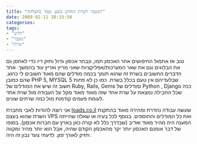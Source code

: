 ```yaml
---
title: "מעבר לשרת החדש בוצע ועבר בהצלחה!"
date: 2009-02-11 10:33:50
categories: 
tags: 
- "חדש"
- "מעבר"
- "שרת"
---
```


טוב אז אתמול החיפושים אחר האכסון תמו, ונבחר אכסון גדול וחזק דיו כדי לאחסן גם את הבלוגים וגם את שאר המערכות/אפליקציות שאני מריץ ואריץ עוד בהמשך. אחד הדברים החשובים בשרת זה שהוא תומך בכמה מודלים שהם מאוד חשובים לי כרגע. שהם כמובן PHP 5, MYSQL 5 שבלעדיהם אין טעם בכלל בשרת. כמו כן לא פחות חשוב זה שיש את המודלים של Ruby, Rails, Gems ומודלים של Python , Django ככה שכל החבילה נמצאת על שרת אחד שזה מאוד מאוד מקל על העבודה מול שרת אחד לעומת פעמים קודמות מול כמה שרתים שונים.

<!--more-->אני רוצה להודות לאבי מחברת <a href="http://www.loads.co.il" target="_blank">loads.co.il</a> שעשה עבודה נהדרת ומהירה מאוד בהתקנת השרת שהוא בעצם VPS ואת כל המודלים והתוספים. בנוסף לכל בעיה או שאלה שהייתה המענה היה מהיר מאוד ואדיב (שבדרך כלל לא קורה כאן בארץ עם חברות אכסון). בסופו של דבר אומנם האכסון יותר יקר מהאכסון הקודם שהיה, אבל הוא יותר מהיר ומקווה יחזיק לאורך זמן. לדעתי צעד נבון זה היה.
